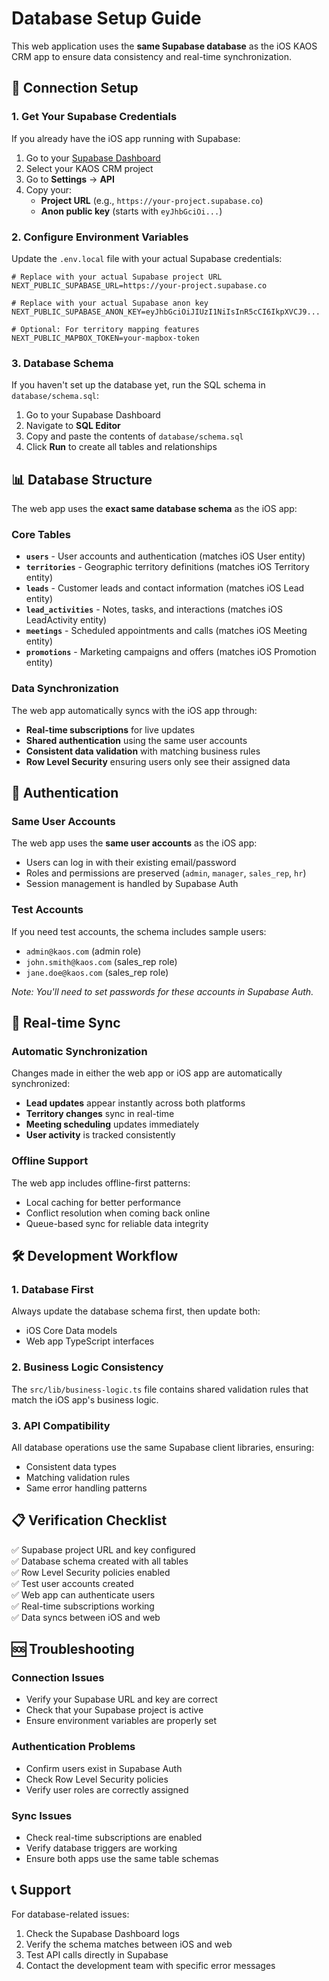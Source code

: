 # Database Setup Guide

This web application uses the **same Supabase database** as the iOS KAOS CRM app to ensure data consistency and real-time synchronization.

## 🔗 Connection Setup

### 1. Get Your Supabase Credentials

If you already have the iOS app running with Supabase:

1. Go to your [Supabase Dashboard](https://supabase.com/dashboard)
2. Select your KAOS CRM project
3. Go to **Settings** → **API**
4. Copy your:
   - **Project URL** (e.g., `https://your-project.supabase.co`)
   - **Anon public key** (starts with `eyJhbGciOi...`)

### 2. Configure Environment Variables

Update the `.env.local` file with your actual Supabase credentials:

```env
# Replace with your actual Supabase project URL
NEXT_PUBLIC_SUPABASE_URL=https://your-project.supabase.co

# Replace with your actual Supabase anon key
NEXT_PUBLIC_SUPABASE_ANON_KEY=eyJhbGciOiJIUzI1NiIsInR5cCI6IkpXVCJ9...

# Optional: For territory mapping features
NEXT_PUBLIC_MAPBOX_TOKEN=your-mapbox-token
```

### 3. Database Schema

If you haven't set up the database yet, run the SQL schema in `database/schema.sql`:

1. Go to your Supabase Dashboard
2. Navigate to **SQL Editor**
3. Copy and paste the contents of `database/schema.sql`
4. Click **Run** to create all tables and relationships

## 📊 Database Structure

The web app uses the **exact same database schema** as the iOS app:

### Core Tables
- **`users`** - User accounts and authentication (matches iOS User entity)
- **`territories`** - Geographic territory definitions (matches iOS Territory entity)
- **`leads`** - Customer leads and contact information (matches iOS Lead entity)
- **`lead_activities`** - Notes, tasks, and interactions (matches iOS LeadActivity entity)
- **`meetings`** - Scheduled appointments and calls (matches iOS Meeting entity)
- **`promotions`** - Marketing campaigns and offers (matches iOS Promotion entity)

### Data Synchronization

The web app automatically syncs with the iOS app through:

- **Real-time subscriptions** for live updates
- **Shared authentication** using the same user accounts
- **Consistent data validation** with matching business rules
- **Row Level Security** ensuring users only see their assigned data

## 🔐 Authentication

### Same User Accounts

The web app uses the **same user accounts** as the iOS app:

- Users can log in with their existing email/password
- Roles and permissions are preserved (`admin`, `manager`, `sales_rep`, `hr`)
- Session management is handled by Supabase Auth

### Test Accounts

If you need test accounts, the schema includes sample users:
- `admin@kaos.com` (admin role)
- `john.smith@kaos.com` (sales_rep role)
- `jane.doe@kaos.com` (sales_rep role)

*Note: You'll need to set passwords for these accounts in Supabase Auth.*

## 🔄 Real-time Sync

### Automatic Synchronization

Changes made in either the web app or iOS app are automatically synchronized:

- **Lead updates** appear instantly across both platforms
- **Territory changes** sync in real-time
- **Meeting scheduling** updates immediately
- **User activity** is tracked consistently

### Offline Support

The web app includes offline-first patterns:

- Local caching for better performance
- Conflict resolution when coming back online
- Queue-based sync for reliable data integrity

## 🛠️ Development Workflow

### 1. Database First

Always update the database schema first, then update both:
- iOS Core Data models
- Web app TypeScript interfaces

### 2. Business Logic Consistency

The `src/lib/business-logic.ts` file contains shared validation rules that match the iOS app's business logic.

### 3. API Compatibility

All database operations use the same Supabase client libraries, ensuring:
- Consistent data types
- Matching validation rules
- Same error handling patterns

## 📋 Verification Checklist

✅ Supabase project URL and key configured  
✅ Database schema created with all tables  
✅ Row Level Security policies enabled  
✅ Test user accounts created  
✅ Web app can authenticate users  
✅ Real-time subscriptions working  
✅ Data syncs between iOS and web  

## 🆘 Troubleshooting

### Connection Issues
- Verify your Supabase URL and key are correct
- Check that your Supabase project is active
- Ensure environment variables are properly set

### Authentication Problems
- Confirm users exist in Supabase Auth
- Check Row Level Security policies
- Verify user roles are correctly assigned

### Sync Issues
- Check real-time subscriptions are enabled
- Verify database triggers are working
- Ensure both apps use the same table schemas

## 📞 Support

For database-related issues:
1. Check the Supabase Dashboard logs
2. Verify the schema matches between iOS and web
3. Test API calls directly in Supabase
4. Contact the development team with specific error messages
